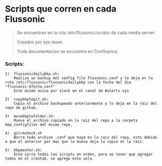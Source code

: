 # Scripts que corren en cada Flussonic
> Se encuentran en la ruta /etc/flussonic/scripts de cada media server.
> 
> Creados por sys-team. 
>
> Toda documentacion se encuentra en Confluence.


### Scripts:


```
1)  flussonicdailybkp.sh: 
    Realiza un backup del config file flussonic.conf y lo deja en la ruta /etc/flussonic/flussonicdailybkp con la fecha del dia "flussonic-$fecha.conf"
    Este mismo avisa por slack en el canal de #alerts-sys 

2)  copybkptogit.sh: 
    Copia el archivo backupeado anteriormente y lo deja en la raiz del repo de github. 

3)  movebkptofolder.sh: 
    Mueve el archivo copiado en la raiz del repo a la carpeta bkp_configfiles del mismo repo. 

4)  gitrmcheck.sh
    Borra todo archivo .conf que haya en la raiz del repo, esto debido a que el anterior por mas que lo mueva deja la copia en la raiz. 

5)  bkpmaster.sh: 
    Este corre todos los scripts en orden, para no tener que agregar todos en el crontab, se agrego este solo.           
```